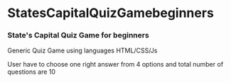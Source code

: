 # StatesCapitalQuizGamebeginners
### State's Capital Quiz Game for beginners 

Generic Quiz Game using languages HTML/CSS/Js

User have to choose one right answer from 4 options and total number of questions are 10
